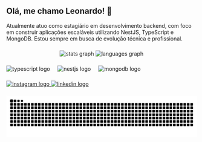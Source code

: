 <h2 align="left">Olá, me chamo Leonardo! 👋</h2>

<p align="left">Atualmente atuo como estagiário em desenvolvimento backend, com foco em construir aplicações escaláveis utilizando NestJS, TypeScript e MongoDB. Estou sempre em busca de evolução técnica e profissional.</p>

###

<div align="center">
  <img src="https://github-readme-stats.vercel.app/api?username=Leonardo-Virginio-Rodrigues&hide_title=false&hide_rank=false&show_icons=true&include_all_commits=true&count_private=true&disable_animations=false&theme=dracula&locale=pt-br&hide_border=false" height="150" alt="stats graph" />
  <img src="https://github-readme-stats.vercel.app/api/top-langs?username=Leonardo-Virginio-Rodrigues&locale=pt-br&hide_title=false&layout=compact&card_width=320&langs_count=5&theme=dracula&hide_border=false" height="150" alt="languages graph" />
</div>

###
<div align="left">
  <img src="https://cdn.jsdelivr.net/gh/devicons/devicon/icons/typescript/typescript-original.svg" height="30" alt="typescript logo" />
  <img width="12" />
  <img src="https://nestjs.com/img/logo-small.svg" height="30" alt="nestjs logo" />
  <img width="12" />
  <img src="https://cdn.jsdelivr.net/gh/devicons/devicon/icons/mongodb/mongodb-original.svg" height="30" alt="mongodb logo" />
</div>

###

<div align="left">
  <a href="https://www.instagram.com/vleo_rodrigues/profilecard/?igsh=MTJzYmllc3k4eXlpZw==" target="_blank">
    <img src="https://img.shields.io/static/v1?message=Instagram&logo=instagram&label=&color=E4405F&logoColor=white&labelColor=&style=for-the-badge" height="35" alt="instagram logo" />
  </a>
  <a href="https://www.linkedin.com/in/leonardo-virginio-rodrigues-85616931a/" target="_blank">
    <img src="https://img.shields.io/static/v1?message=LinkedIn&logo=linkedin&label=&color=0077B5&logoColor=white&labelColor=&style=for-the-badge" height="35" alt="linkedin logo" />
  </a>
</div>

###

<picture>
  <source media="(prefers-color-scheme: dark)" srcset="https://raw.githubusercontent.com/Leonardo-Virginio-Rodrigues/Leonardo-Virginio-Rodrigues/output/github-contribution-grid-snake-dark.svg">
  <source media="(prefers-color-scheme: light)" srcset="https://raw.githubusercontent.com/Leonardo-Virginio-Rodrigues/Leonardo-Virginio-Rodrigues/output/github-contribution-grid-snake.svg">
  <img alt="github contribution grid snake animation" src="https://raw.githubusercontent.com/Leonardo-Virginio-Rodrigues/Leonardo-Virginio-Rodrigues/output/github-contribution-grid-snake.svg">
</picture>
